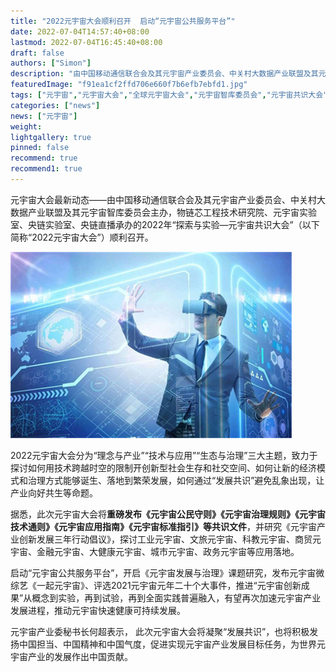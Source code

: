 ```yaml
---
title: "2022元宇宙大会顺利召开  启动“元宇宙公共服务平台”"
date: 2022-07-04T14:57:40+08:00
lastmod: 2022-07-04T16:45:40+08:00
draft: false
authors: ["Simon"]
description: "由中国移动通信联合会及其元宇宙产业委员会、中关村大数据产业联盟及其元宇宙智库委员会主办，物链芯工程技术研究院、元宇宙实验室、央链实验室、央链直播承办的2022年“探索与实验—元宇宙共识大会”顺利召开。"
featuredImage: "f91ea1cf2ffd706e660f7b6efb7ebfd1.jpg"
tags: ["元宇宙","元宇宙大会","全球元宇宙大会","元宇宙智库委员会","元宇宙共识大会"]
categories: ["news"]
news: ["元宇宙"]
weight: 
lightgallery: true
pinned: false
recommend: true
recommend1: true
---
```

元宇宙大会最新动态——由中国移动通信联合会及其元宇宙产业委员会、中关村大数据产业联盟及其元宇宙智库委员会主办，物链芯工程技术研究院、元宇宙实验室、央链实验室、央链直播承办的2022年“探索与实验—元宇宙共识大会”（以下简称“2022元宇宙大会”）顺利召开。

![配图一](f91ea1cf2ffd706e660f7b6efb7ebfd1.jpg)

2022元宇宙大会分为“理念与产业”“技术与应用”“生态与治理”三大主题，致力于探讨如何用技术跨越时空的限制开创新型社会生存和社交空间、如何让新的经济模式和治理方式能够诞生、落地到繁荣发展，如何通过“发展共识”避免乱象出现，让产业向好共生等命题。

据悉，此次元宇宙大会将**重磅发布《元宇宙公民守则》《元宇宙治理规则》《元宇宙技术通则》《元宇宙应用指南》《元宇宙标准指引》等共识文件**，并研究《元宇宙产业创新发展三年行动倡议》，探讨工业元宇宙、文旅元宇宙、科教元宇宙、商贸元宇宙、金融元宇宙、大健康元宇宙、城市元宇宙、政务元宇宙等应用落地。

启动“元宇宙公共服务平台”，开启《元宇宙发展与治理》课题研究，发布元宇宙微综艺《一起元宇宙》、评选2021元宇宙元年二十个大事件，推进“元宇宙创新成果”从概念到实验，再到试验，再到全面实践普遍融入，有望再次加速元宇宙产业发展进程，推动元宇宙快速健康可持续发展。

元宇宙产业委秘书长何超表示， 此次元宇宙大会将凝聚“发展共识”，也将积极发扬中国担当、中国精神和中国气度，促进实现元宇宙产业发展目标任务，为世界元宇宙产业的发展作出中国贡献。